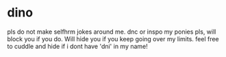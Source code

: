 # dino
pls do not make selfhrm jokes around me. dnc or inspo my ponies pls, will block you if you do. Will hide you if you keep going over my limits. feel free to cuddle and hide if i dont have 'dni' in my name!

